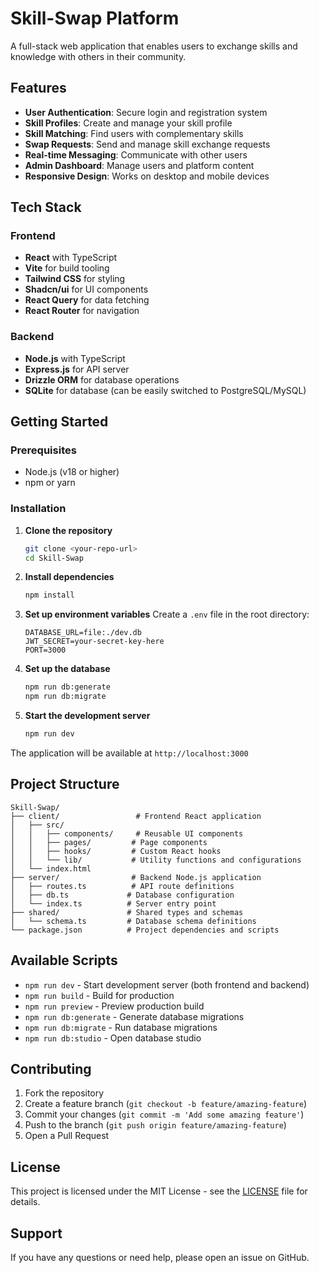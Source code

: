 # Skill-Swap Platform

A full-stack web application that enables users to exchange skills and knowledge with others in their community.

## Features

- **User Authentication**: Secure login and registration system
- **Skill Profiles**: Create and manage your skill profile
- **Skill Matching**: Find users with complementary skills
- **Swap Requests**: Send and manage skill exchange requests
- **Real-time Messaging**: Communicate with other users
- **Admin Dashboard**: Manage users and platform content
- **Responsive Design**: Works on desktop and mobile devices

## Tech Stack

### Frontend
- **React** with TypeScript
- **Vite** for build tooling
- **Tailwind CSS** for styling
- **Shadcn/ui** for UI components
- **React Query** for data fetching
- **React Router** for navigation

### Backend
- **Node.js** with TypeScript
- **Express.js** for API server
- **Drizzle ORM** for database operations
- **SQLite** for database (can be easily switched to PostgreSQL/MySQL)

## Getting Started

### Prerequisites
- Node.js (v18 or higher)
- npm or yarn

### Installation

1. **Clone the repository**
   ```bash
   git clone <your-repo-url>
   cd Skill-Swap
   ```

2. **Install dependencies**
   ```bash
   npm install
   ```

3. **Set up environment variables**
   Create a `.env` file in the root directory:
   ```env
   DATABASE_URL=file:./dev.db
   JWT_SECRET=your-secret-key-here
   PORT=3000
   ```

4. **Set up the database**
   ```bash
   npm run db:generate
   npm run db:migrate
   ```

5. **Start the development server**
   ```bash
   npm run dev
   ```

The application will be available at `http://localhost:3000`

## Project Structure

```
Skill-Swap/
├── client/                 # Frontend React application
│   ├── src/
│   │   ├── components/     # Reusable UI components
│   │   ├── pages/         # Page components
│   │   ├── hooks/         # Custom React hooks
│   │   └── lib/           # Utility functions and configurations
│   └── index.html
├── server/                # Backend Node.js application
│   ├── routes.ts          # API route definitions
│   ├── db.ts             # Database configuration
│   └── index.ts          # Server entry point
├── shared/               # Shared types and schemas
│   └── schema.ts         # Database schema definitions
└── package.json          # Project dependencies and scripts
```

## Available Scripts

- `npm run dev` - Start development server (both frontend and backend)
- `npm run build` - Build for production
- `npm run preview` - Preview production build
- `npm run db:generate` - Generate database migrations
- `npm run db:migrate` - Run database migrations
- `npm run db:studio` - Open database studio

## Contributing

1. Fork the repository
2. Create a feature branch (`git checkout -b feature/amazing-feature`)
3. Commit your changes (`git commit -m 'Add some amazing feature'`)
4. Push to the branch (`git push origin feature/amazing-feature`)
5. Open a Pull Request

## License

This project is licensed under the MIT License - see the [LICENSE](LICENSE) file for details.

## Support

If you have any questions or need help, please open an issue on GitHub. 